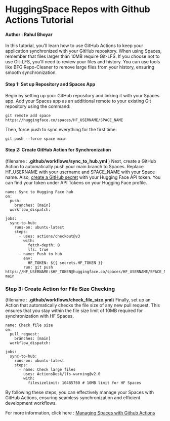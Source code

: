 # HuggingSpace Repos with Github Actions Tutorial
#### Author : Rahul Bhoyar

In this tutorial, you'll learn how to use GitHub Actions to keep your application synchronized with your GitHub repository. When using Spaces, remember that files larger than 10MB require Git-LFS. If you choose not to use Git-LFS, you'll need to review your files and history. You can use tools like BFG Repo-Cleaner to remove large files from your history, ensuring smooth synchronization.

#### Step 1: Set up Repository and Spaces App

Begin by setting up your GitHub repository and linking it with your Spaces app. Add your Spaces app as an additional remote to your existing Git repository using the command:

```
git remote add space https://huggingface.co/spaces/HF_USERNAME/SPACE_NAME
```
Then, force push to sync everything for the first time:
```
git push --force space main
```
#### Step 2: Create GitHub Action for Synchronization
(filename : **.github/workflows/sync_to_hub.yml** )
Next, create a GitHub Action to automatically push your main branch to Spaces. Replace HF_USERNAME with your username and SPACE_NAME with your Space name. Also, [create a GitHub secret](https://docs.github.com/en/actions/security-guides/using-secrets-in-github-actions#creating-encrypted-secrets-for-an-environment) with your Hugging Face API token. You can find your token under API Tokens on your Hugging Face profile.

```
name: Sync to Hugging Face hub
on:
  push:
    branches: [main]
  workflow_dispatch:

jobs:
  sync-to-hub:
    runs-on: ubuntu-latest
    steps:
      - uses: actions/checkout@v3
        with:
          fetch-depth: 0
          lfs: true
      - name: Push to hub
        env:
          HF_TOKEN: ${{ secrets.HF_TOKEN }}
        run: git push https://HF_USERNAME:$HF_TOKEN@huggingface.co/spaces/HF_USERNAME/SPACE_NAME main
```

### Step 3: Create Action for File Size Checking
(filename : **.github/workflows/check_file_size.yml**)
Finally, set up an Action that automatically checks the file size of any new pull request. This ensures that you stay within the file size limit of 10MB required for synchronization with HF Spaces.

```
name: Check file size
on:
  pull_request:
    branches: [main]
  workflow_dispatch:

jobs:
  sync-to-hub:
    runs-on: ubuntu-latest
    steps:
      - name: Check large files
        uses: ActionsDesk/lfs-warning@v2.0
        with:
          filesizelimit: 10485760 # 10MB limit for HF Spaces
```

By following these steps, you can effectively manage your Spaces with GitHub Actions, ensuring seamless synchronization and efficient development workflows.

For more information, click here : [Managing Spaces with Github Actions](https://huggingface.co/docs/hub/en/spaces-github-actions)
